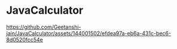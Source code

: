 # JavaCalculator


https://github.com/Geetanshi-jain/JavaCalculator/assets/144001502/efdea97a-eb6a-431c-bec6-8d0520fcc54e

